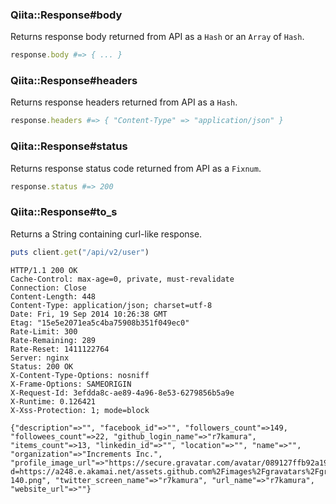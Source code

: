 ### Qiita::Response#body
Returns response body returned from API as a `Hash` or an `Array` of `Hash`.

```rb
response.body #=> { ... }
```

### Qiita::Response#headers
Returns response headers returned from API as a `Hash`.

```rb
response.headers #=> { "Content-Type" => "application/json" }
```

### Qiita::Response#status
Returns response status code returned from API as a `Fixnum`.

```rb
response.status #=> 200
```

### Qiita::Response#to_s
Returns a String containing curl-like response.

```rb
puts client.get("/api/v2/user")
```

```
HTTP/1.1 200 OK
Cache-Control: max-age=0, private, must-revalidate
Connection: Close
Content-Length: 448
Content-Type: application/json; charset=utf-8
Date: Fri, 19 Sep 2014 10:26:38 GMT
Etag: "15e5e2071ea5c4ba75908b351f049ec0"
Rate-Limit: 300
Rate-Remaining: 289
Rate-Reset: 1411122764
Server: nginx
Status: 200 OK
X-Content-Type-Options: nosniff
X-Frame-Options: SAMEORIGIN
X-Request-Id: 3efdda8c-ae89-4a96-8e53-6279856b5a9e
X-Runtime: 0.126421
X-Xss-Protection: 1; mode=block

{"description"=>"", "facebook_id"=>"", "followers_count"=>149, "followees_count"=>22, "github_login_name"=>"r7kamura", "items_count"=>13, "linkedin_id"=>"", "location"=>"", "name"=>"", "organization"=>"Increments Inc.", "profile_image_url"=>"https://secure.gravatar.com/avatar/089127ffb92a19d3d37815673cca06dc?d=https://a248.e.akamai.net/assets.github.com%2Fimages%2Fgravatars%2Fgravatar-140.png", "twitter_screen_name"=>"r7kamura", "url_name"=>"r7kamura", "website_url"=>""}
```

